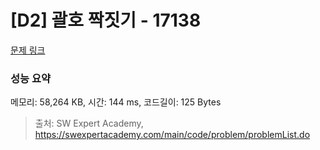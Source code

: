 # [D2] 괄호 짝짓기 - 17138 

[문제 링크](https://swexpertacademy.com/main/code/problem/problemDetail.do?contestProbId=AYdt2Xf64TIDFAVa) 

### 성능 요약

메모리: 58,264 KB, 시간: 144 ms, 코드길이: 125 Bytes



> 출처: SW Expert Academy, https://swexpertacademy.com/main/code/problem/problemList.do